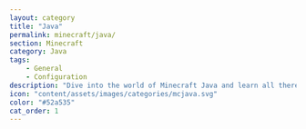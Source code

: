 ```yaml
---
layout: category
title: "Java"
permalink: minecraft/java/
section: Minecraft
category: Java
tags:
    - General
    - Configuration
description: "Dive into the world of Minecraft Java and learn all there is."
icon: "content/assets/images/categories/mcjava.svg"
color: "#52a535"
cat_order: 1
---
```

